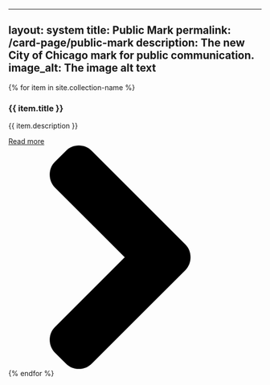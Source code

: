 ---
  layout: system
  title: Public Mark
  permalink: /card-page/public-mark
  description: The new City of Chicago mark for public communication.
  image_alt: The image alt text
  ---
<div class="card-deck">
  {% for item in site.collection-name %}
    <div class="card">
      <div class="card-body">
        <h3 class="card-title">{{ item.title }}</h3>
        <p class="card-text">{{ item.description }}</p>
      </div>
      <div class="card-footer">
        <a href="{{ site.baseurl }}{{ item.url }}" class="card-read-more-link">Read more <svg xmlns="http://www.w3.org/2000/svg" width="444.819" height="444.819" viewBox="0 0 444.819 444.819"><path d="M352.025 196.712L165.885 10.848C159.028 3.615 150.468 0 140.185 0s-18.84 3.62-25.696 10.848l-21.7 21.416c-7.045 7.043-10.567 15.604-10.567 25.692 0 9.897 3.52 18.56 10.566 25.98L231.544 222.41 92.785 361.168c-7.04 7.043-10.563 15.604-10.563 25.693 0 9.9 3.52 18.566 10.564 25.98l21.7 21.417c7.043 7.043 15.612 10.564 25.697 10.564 10.09 0 18.656-3.52 25.697-10.564L352.025 248.39c7.046-7.423 10.57-16.084 10.57-25.98.002-10.09-3.524-18.655-10.57-25.698z"/></svg></a>
      </div>
    </div>
  {% endfor %}
</div>
